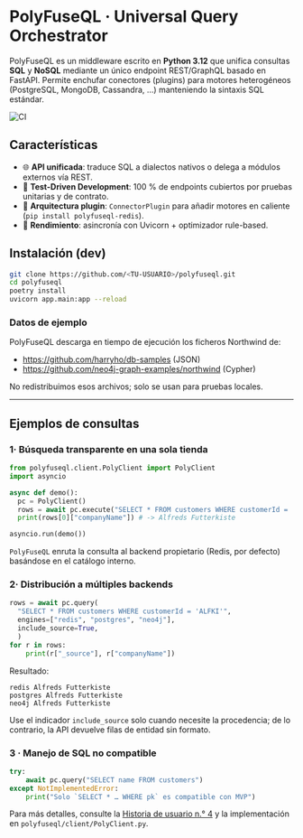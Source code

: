 # PolyFuseQL · Universal Query Orchestrator

PolyFuseQL es un middleware escrito en **Python 3.12** que unifica
consultas **SQL** y **NoSQL** mediante un único endpoint REST/GraphQL
basado en FastAPI. Permite enchufar conectores (plugins) para motores
heterogéneos (PostgreSQL, MongoDB, Cassandra, …) manteniendo la sintaxis
SQL estándar.

![CI](https://github.com/<TU-USUARIO>/polyfuseql/actions/workflows/ci.yml/badge.svg)

## Características

- 🌐 **API unificada**: traduce SQL a dialectos nativos o delega a módulos
  externos vía REST.
- 🧪 **Test-Driven Development**: 100 % de endpoints cubiertos por pruebas
  unitarias y de contrato.
- 🔌 **Arquitectura plugin**: `ConnectorPlugin` para añadir motores en
  caliente (`pip install polyfuseql-redis`).
- 🚀 **Rendimiento**: asincronía con Uvicorn + optimizador rule-based.

## Instalación (dev)

```bash
git clone https://github.com/<TU-USUARIO>/polyfuseql.git
cd polyfuseql
poetry install
uvicorn app.main:app --reload
```
### Datos de ejemplo

PolyFuseQL descarga en tiempo de ejecución los ficheros Northwind de:
- https://github.com/harryho/db-samples (JSON)  
- https://github.com/neo4j-graph-examples/northwind (Cypher)

No redistribuimos esos archivos; solo se usan para pruebas locales.

---
## Ejemplos de consultas
### 1· Búsqueda transparente en una sola tienda
```python
from polyfuseql.client.PolyClient import PolyClient
import asyncio

async def demo():
  pc = PolyClient()
  rows = await pc.execute("SELECT * FROM customers WHERE customerId = 'ALFKI'")
  print(rows[0]["companyName"]) # -> Alfreds Futterkiste

asyncio.run(demo())
```
`PolyFuseQL` enruta la consulta al backend propietario (Redis, por defecto) basándose en el catálogo interno.

### 2· Distribución a múltiples backends
```python
rows = await pc.query(
  "SELECT * FROM customers WHERE customerId = 'ALFKI'",
  engines=["redis", "postgres", "neo4j"],
  include_source=True,
  )
for r in rows:
    print(r["_source"], r["companyName"])
```
Resultado:
```
redis Alfreds Futterkiste
postgres Alfreds Futterkiste
neo4j Alfreds Futterkiste
```
Use el indicador `include_source` solo cuando necesite la procedencia; de lo contrario, la API devuelve filas de entidad sin formato.

### 3 · Manejo de SQL no compatible
```python
try:
    await pc.query("SELECT name FROM customers")
except NotImplementedError:
    print("Solo `SELECT * … WHERE pk` es compatible con MVP")
```

Para más detalles, consulte la [Historia de usuario n.° 4](../../issues/4) y la implementación en `polyfuseql/client/PolyClient.py`.